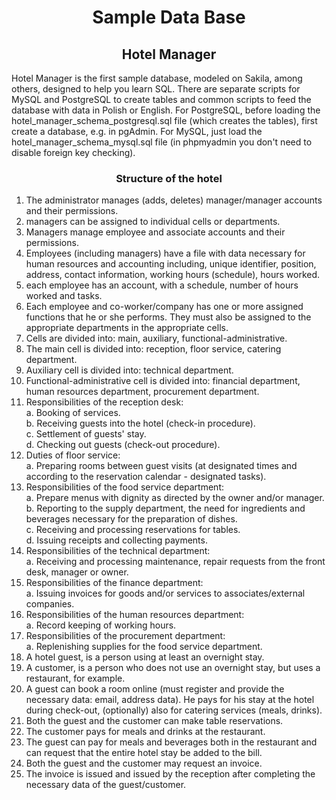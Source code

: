 # <center>Sample Data Base</center>
## <center>Hotel Manager</center>
Hotel Manager is the first sample database, modeled on Sakila, among others, designed to help you learn SQL.
There are separate scripts for MySQL and PostgreSQL to create tables and common scripts to feed the database with data in Polish or English.
For PostgreSQL, before loading the hotel_manager_schema_postgresql.sql file (which creates the tables), first create a database, e.g. in pgAdmin.
For MySQL, just load the hotel_manager_schema_mysql.sql file (in phpmyadmin you don't need to disable foreign key checking).

### <center>Structure of the hotel</center>

1. The administrator manages (adds, deletes) manager/manager accounts and their permissions.
2. managers can be assigned to individual cells or departments.
3. Managers manage employee and associate accounts and their permissions.
4. Employees (including managers) have a file with data necessary for human resources and accounting including, unique identifier, position, address, contact information, working hours (schedule), hours worked.
5. each employee has an account, with a schedule, number of hours worked and tasks.
6. Each employee and co-worker/company has one or more assigned functions that he or she performs. They must also be assigned to the appropriate departments in the appropriate cells.
7. Cells are divided into: main, auxiliary, functional-administrative.
8. The main cell is divided into: reception, floor service, catering department.
9. Auxiliary cell is divided into: technical department.
10. Functional-administrative cell is divided into: financial department, human resources department, procurement department.
11. Responsibilities of the reception desk:<br>
	a. Booking of services.<br>
	b. Receiving guests into the hotel (check-in procedure).<br>
	c. Settlement of guests' stay.<br>
	d. Checking out guests (check-out procedure).
12. Duties of floor service:<br>
	a. Preparing rooms between guest visits (at designated times and according to the reservation calendar - designated tasks).
13. Responsibilities of the food service department:<br>
	a. Prepare menus with dignity as directed by the owner and/or manager.<br>
	b. Reporting to the supply department, the need for ingredients and beverages necessary for the preparation of dishes.<br>
	c. Receiving and processing reservations for tables.<br>
	d. Issuing receipts and collecting payments.
14. Responsibilities of the technical department:<br>
	a. Receiving and processing maintenance, repair requests from the front desk, manager or owner.
15. Responsibilities of the finance department:<br>
	a. Issuing invoices for goods and/or services to associates/external companies.
16. Responsibilities of the human resources department:<br>
	a. Record keeping of working hours.
17. Responsibilities of the procurement department:<br>
	a. Replenishing supplies for the food service department.
18. A hotel guest, is a person using at least an overnight stay.
19. A customer, is a person who does not use an overnight stay, but uses a restaurant, for example.
20. A guest can book a room online (must register and provide the necessary data: email, address data). He pays for his stay at the hotel during check-out, (optionally) also for catering services (meals, drinks).
21. Both the guest and the customer can make table reservations.
22. The customer pays for meals and drinks at the restaurant.
23. The guest can pay for meals and beverages both in the restaurant and can request that the entire hotel stay be added to the bill.
24. Both the guest and the customer may request an invoice.
25. The invoice is issued and issued by the reception after completing the necessary data of the guest/customer.